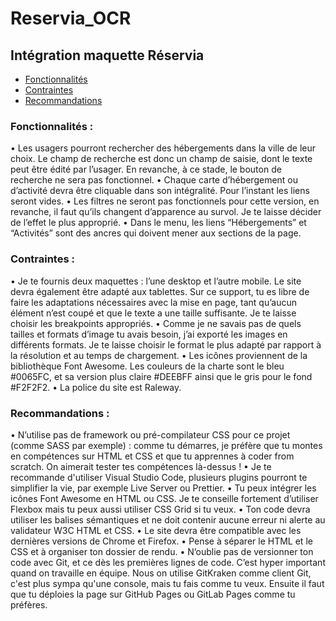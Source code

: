 # Reservia_OCR
## Intégration maquette Réservia
* [Fonctionnalités](#Fonctionnalités)
* [Contraintes](#Contraintes)
* [Recommandations](#Recommandations)

### Fonctionnalités :
•	Les usagers pourront rechercher des hébergements dans la ville de leur choix. Le champ de recherche est donc un champ de saisie, dont le texte peut être édité par l’usager. En revanche, à ce stade, le bouton de recherche ne sera pas fonctionnel.
•	Chaque carte d’hébergement ou d’activité devra être cliquable dans son intégralité. Pour l’instant les liens seront vides.
•	Les filtres ne seront pas fonctionnels pour cette version, en revanche, il faut qu’ils changent d’apparence au survol. Je te laisse décider de l’effet le plus approprié.
•	Dans le menu, les liens “Hébergements” et “Activités” sont des ancres qui doivent mener aux sections de la page.

### Contraintes :
•	Je te fournis deux maquettes : l’une desktop et l’autre mobile. Le site devra également être adapté aux tablettes. Sur ce support, tu es libre de faire les adaptations nécessaires avec la mise en page, tant qu’aucun élément n’est coupé et que le texte a une taille suffisante. Je te laisse choisir les breakpoints appropriés.
•	Comme je ne savais pas de quels tailles et formats d’image tu avais besoin, j’ai exporté les images en différents formats. Je te laisse choisir le format le plus adapté par rapport à la résolution et au temps de chargement.
•	Les icônes proviennent de la bibliothèque Font Awesome. Les couleurs de la charte sont le bleu #0065FC, et sa version plus claire #DEEBFF ainsi que le gris pour le fond #F2F2F2.
•	La police du site est Raleway.

### Recommandations : 
•	N’utilise pas de framework ou pré-compilateur CSS pour ce projet (comme SASS par exemple) : comme tu démarres, je préfère que tu montes en compétences sur HTML et CSS et que tu apprennes à coder from scratch. On aimerait tester tes compétences là-dessus !
•	Je te recommande d'utiliser Visual Studio Code, plusieurs plugins pourront te simplifier la vie, par exemple Live Server ou Prettier.
•	Tu peux intégrer les icônes Font Awesome en HTML ou CSS. Je te conseille fortement d’utiliser Flexbox mais tu peux aussi utiliser CSS Grid si tu veux.
•	Ton code devra utiliser les balises sémantiques et ne doit contenir aucune erreur ni alerte au validateur W3C HTML et CSS.
•	Le site devra être compatible avec les dernières versions de Chrome et Firefox.
•	Pense à séparer le HTML et le CSS et à organiser ton dossier de rendu.
•	N’oublie pas de versionner ton code avec Git, et ce dès les premières lignes de code. C’est hyper important quand on travaille en équipe. Nous on utilise GitKraken comme client Git, c'est plus sympa qu'une console, mais tu fais comme tu veux. Ensuite il faut que tu déploies la page sur GitHub Pages ou GitLab Pages comme tu préfères.

